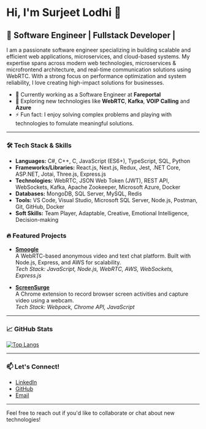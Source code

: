 # Hi, I'm Surjeet Lodhi 👋

## 🚀 Software Engineer | Fullstack Developer | 

I am a passionate software engineer specializing in building scalable and efficient web applications, microservices, and cloud-based systems. My expertise spans across modern web technologies, microservices & microfrontend architecture, and real-time communication solutions using WebRTC. With a strong focus on performance optimization and system reliability, I love creating high-impact solutions for businesses.

- 🔭 Currently working as a Software Engineer at **Fareportal**
- 🌱 Exploring new technologies like **WebRTC**, **Kafka**, **VOIP Calling** and **Azure**
- ⚡ Fun fact: I enjoy solving complex problems and playing with technologies to fomulate meaningful solutions.
---
### 🛠️ Tech Stack & Skills
- **Languages:** C\#, C++, C, JavaScript (ES6+), TypeScript, SQL, Python
- **Frameworks/Libraries:** React.js, Next.js, Redux, Jest, .NET Core, ASP.NET, Jotai, Three.js, Express.js
- **Technologies:** WebRTC, JSON Web Token (JWT), REST API, WebSockets, Kafka, Apache Zookeeper, Microsoft Azure, Docker
- **Databases:** MongoDB, SQL Server, MySQL, Redis
- **Tools:** VS Code, Visual Studio, Microsoft SQL Server, Node.js, Postman, Git, GitHub, Docker
- **Soft Skills:** Team Player, Adaptable, Creative, Emotional Intelligence, Decision-making

### 🔥 Featured Projects

- **[Smoogle](https://52.64.135.169/)**  
  A WebRTC-based anonymous video and text chat platform. Built with Node.js, Express, and AWS for scalability.  
  _Tech Stack: JavaScript, Node.js, WebRTC, AWS, WebSockets, Express.js_

- **[ScreenSurge](https://microsoftedge.microsoft.com/addons/detail/screen-webcam-recorder-/ckndfidbhfagchdakfgkmjonooacmhcn)**  
  A Chrome extension to record browser screen activities and capture video using a webcam.  
  _Tech Stack: Webpack, Chrome API, JavaScript_
---

### 📈 GitHub Stats
[![Top Langs](https://github-readme-stats.vercel.app/api/top-langs/?username=surjeetlodhirajput&layout=compact)](https://github.com/surjeetlodhirajput)

---

### 📫 Let's Connect!
- [LinkedIn](https://linkedin.com/in/surjeetlodhirajput)
- [GitHub](https://github.com/surjeetlodhirajput)
- [Email](mailto:surjeetrajput433@gmail.com)

---

Feel free to reach out if you'd like to collaborate or chat about new technologies!
